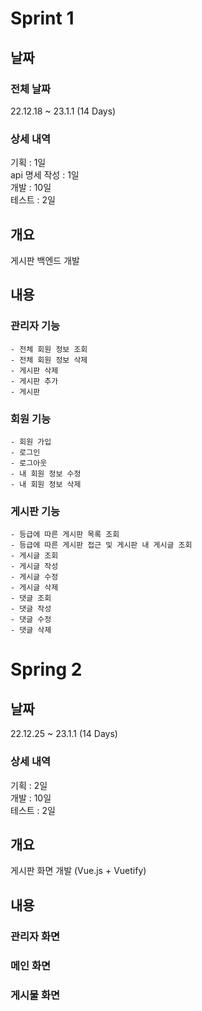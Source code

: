 # Sprint 1

## 날짜 
### 전체 날짜
22.12.18 ~ 23.1.1 (14 Days)
### 상세 내역
기획 : 1일  
api 명세 작성 : 1일  
개발 : 10일  
테스트 : 2일  

## 개요
게시판 백엔드 개발  

## 내용
### 관리자 기능
    - 전체 회원 정보 조회
    - 전체 회원 정보 삭제
    - 게시판 삭제
    - 게시판 추가
    - 게시판
### 회원 기능
    - 회원 가입
    - 로그인
    - 로그아웃
    - 내 회원 정보 수정
    - 내 회원 정보 삭제
### 게시판 기능
    - 등급에 따른 게시판 목록 조회
    - 등급에 따른 게시판 접근 및 게시판 내 게시글 조회
    - 게시글 조회
    - 게시글 작성
    - 게시글 수정
    - 게시글 삭제
    - 댓글 조회
    - 댓글 작성
    - 댓글 수정
    - 댓글 삭제

# Spring 2
## 날짜
22.12.25 ~ 23.1.1 (14 Days)
### 상세 내역
기획 : 2일  
개발 : 10일   
테스트 : 2일  
## 개요
게시판 화면 개발 (Vue.js + Vuetify)
## 내용
### 관리자 화면
### 메인 화면
### 게시물 화면